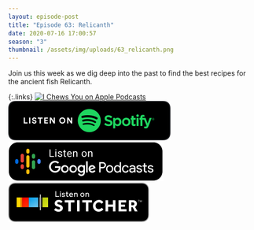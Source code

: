```yaml
---
layout: episode-post
title: "Episode 63: Relicanth"
date: 2020-07-16 17:00:57
season: "3"
thumbnail: /assets/img/uploads/63_relicanth.png
---
```

Join us this week as we dig deep into the past to find the best recipes for the ancient fish Relicanth.

{:.links}  [![I Chews You on Apple Podcasts](https://linkmaker.itunes.apple.com/en-us/badge-lrg.svg?releaseDate=2019-04-16T00:00:00Z&kind=podcast&bubble=podcasts)](https://podcasts.apple.com/us/podcast/63-relicanth/id1455409177?i=1000476532416)  [![I Chews You on Spotify](/assets/img/uploads/spotify-badge-button.svg)](https://open.spotify.com/episode/6Pzf3vWjQ2R9jmbgSVwG3t)  [![I Chews You on Google Podcasts](/assets/img/uploads/google-podcasts-badge-button.svg)](https://podcasts.google.com/feed/aHR0cHM6Ly9pY2hld3N5b3UubGlic3luLmNvbS9yc3M/episode/YWQ5YzVmOGItMjZkOC00NjdkLTllMTUtZmY1ZmUwOTUzMGI3?ved=2ahUKEwja7sDq8dLqAhWXop4KHefbDLEQkfYCegQIARAF)  [![I Chews You on Stitcher](/assets/img/uploads/stitcher-badge-button.svg)](https://www.stitcher.com/s?eid=70111344)